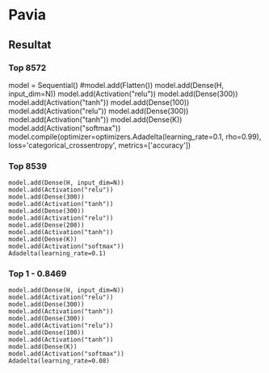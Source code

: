 # Pavia
## Resultat
### Top 8572

model = Sequential()
#model.add(Flatten())
model.add(Dense(H, input_dim=N))
model.add(Activation("relu"))
model.add(Dense(300))
model.add(Activation("tanh"))
model.add(Dense(100))
model.add(Activation("relu"))
model.add(Dense(300))
model.add(Activation("tanh"))
model.add(Dense(K))
model.add(Activation("softmax"))
model.compile(optimizer=optimizers.Adadelta(learning_rate=0.1,  rho=0.99), loss='categorical_crossentropy', metrics=['accuracy'])

### Top 8539

```
model.add(Dense(H, input_dim=N))
model.add(Activation("relu"))
model.add(Dense(300))
model.add(Activation("tanh"))
model.add(Dense(300))
model.add(Activation("relu"))
model.add(Dense(200))
model.add(Activation("tanh"))
model.add(Dense(K))
model.add(Activation("softmax"))
Adadelta(learning_rate=0.1)
```
### Top 1 - 0.8469
```
model.add(Dense(H, input_dim=N))
model.add(Activation("relu"))
model.add(Dense(300))
model.add(Activation("tanh"))
model.add(Dense(300))
model.add(Activation("relu"))
model.add(Dense(100))
model.add(Activation("tanh"))
model.add(Dense(K))
model.add(Activation("softmax"))
Adadelta(learning_rate=0.08)
```